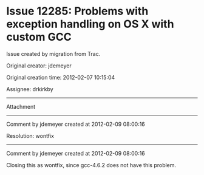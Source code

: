 # Issue 12285: Problems with exception handling on OS X with custom GCC

Issue created by migration from Trac.

Original creator: jdemeyer

Original creation time: 2012-02-07 10:15:04

Assignee: drkirkby




---

Attachment


---

Comment by jdemeyer created at 2012-02-09 08:00:16

Resolution: wontfix


---

Comment by jdemeyer created at 2012-02-09 08:00:16

Closing this as wontfix, since gcc-4.6.2 does not have this problem.
